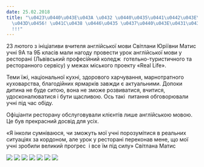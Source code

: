 ```yaml
---
date: 25.02.2018
title: "\u0423\u0440\u043E\u043A \u0432 \u0440\u0435\u0441\u0442\u043E\u0440\u0430\
  \u043D\u0456! \u041C\u0438 \u0446\u0435 \u0437\u0440\u043E\u0431\u0438\u043B\u0438\
  !!!"
---
```

23 лютого з ініціативи вчителя англійської мови Світлани Юріївни Матис учні 9А та 9Б класів мали нагоду провести урок англійської мови у ресторані (Львівський професійний коледж  готельно-туристичного та ресторанного сервісу) у межах міського проекту «Real Life».

Теми їжі, національної кухні, здорового харчування, марнотратного куховарства, благодійних ярмарків завжди є актуальними. Допоки дитина не буде ситою, вона не зможе розвиватися, вчитися, удосконалюватися і бути щасливою. Ось такі  питання обговорювали учні під час обіду.

Офіціанти ресторану обслуговували клієнтів лише англійською мовою. Це був прекрасний досвід для усіх.

«Я інколи сумніваюся, чи зможуть мої учні порозумітися в реальних ситуаціях за кордоном, але урок у ресторані переконав мене, що мої учні зробили великий прогрес  і все їм під силу» Світлана Матис

![](/files/урок-в-ресторані-ми--3.jpg)
![](/files/урок-в-ресторані-ми--7.jpg)
![](/files/урок-в-ресторані-ми--4.jpg)
![](/files/урок-в-ресторані-ми--5.jpg)
![](/files/урок-в-ресторані-ми--1.jpg)
![](/files/урок-в-ресторані-ми--2.jpg)
![](/files/урок-в-ресторані-ми--6.jpg)
